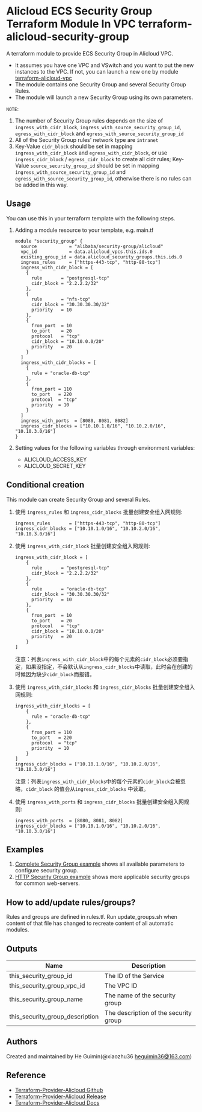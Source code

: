 Alicloud ECS Security Group Terraform Module In VPC
terraform-alicloud-security-group
================================================================================

A terraform module to provide ECS Security Group in Alicloud VPC.

- It assumes you have one VPC and VSwitch and you want to put the new instances to the VPC. If not, you can launch a new one by module [terraform-alicloud-vpc](https://github.com/alibaba/terraform-alicloud-vpc)
- The module contains one Security Group and several Security Group Rules.
- The module will launch a new Security Group using its own parameters.

`NOTE`:
1. The number of Security Group rules depends on the size of `ingress_with_cidr_block`, `ingress_with_source_security_group_id`, `egress_with_cidr_block` and `egress_with_source_security_group_id`
2. All of the Security Group rules' network type are `intranet`
3. Key-Value `cidr_block` should be set in mapping `ingress_with_cidr_block` and `egress_with_cidr_block`, or use `ingress_cidr_block` / `egress_cidr_block` to create all cidr rules; Key-Value `source_security_group_id` should be set in mapping `ingress_with_source_security_group_id` and `egress_with_source_security_group_id`, otherwise there is no rules can be added in this way.


Usage
-----
You can use this in your terraform template with the following steps.

1. Adding a module resource to your template, e.g. main.tf

    ```hcl
    module "security_group" {
      source            = "alibaba/security-group/alicloud"
      vpc_id            = data.alicloud_vpcs.this.ids.0
      existing_group_id = data.alicloud_security_groups.this.ids.0
      ingress_rules     = ["https-443-tcp", "http-80-tcp"]
      ingress_with_cidr_block = [
        {
          rule       = "postgresql-tcp"
          cidr_block = "2.2.2.2/32"
        },
        {
          rule       = "nfs-tcp"
          cidr_block = "30.30.30.30/32"
          priority   = 10
        },
        {
          from_port  = 10
          to_port    = 20
          protocol   = "tcp"
          cidr_block = "10.10.0.0/20"
          priority   = 20
        }
      ]
      ingress_with_cidr_blocks = [
        {
          rule = "oracle-db-tcp"
        },
        {
          from_port = 110
          to_port   = 220
          protocol  = "tcp"
          priority  = 10
        }
      ]
      ingress_with_ports  = [8080, 8081, 8082]
      ingress_cidr_blocks = ["10.10.1.0/16", "10.10.2.0/16", "10.10.3.0/16"]
    }
    ```

2. Setting values for the following variables through environment variables:

    - ALICLOUD_ACCESS_KEY
    - ALICLOUD_SECRET_KEY


## Conditional creation

This module can create Security Group and several Rules.

1. 使用 `ingress_rules` 和 `ingress_cidr_blocks` 批量创建安全组入网规则:

    ```hcl
    ingress_rules       = ["https-443-tcp", "http-80-tcp"]
    ingress_cidr_blocks = ["10.10.1.0/16", "10.10.2.0/16", "10.10.3.0/16"]
    ```
    
2. 使用 `ingress_with_cidr_block` 批量创建安全组入网规则:

    ```hcl  
    ingress_with_cidr_block = [
        {
          rule       = "postgresql-tcp"
          cidr_block = "2.2.2.2/32"
        },
        {
          rule       = "oracle-db-tcp"
          cidr_block = "30.30.30.30/32"
          priority   = 10
        },
        {
          from_port  = 10
          to_port    = 20
          protocol   = "tcp"
          cidr_block = "10.10.0.0/20"
          priority   = 20
        }
    ]
    ```
    
    注意：列表`ingress_with_cidr_block`中的每个元素的`cidr_block`必须要指定，如果没指定，不会默认从`ingress_cidr_blocks`中读取，此时会在创建的时候因为缺少`cidr_block`而报错。

3. 使用 `ingress_with_cidr_blocks` 和 `ingress_cidr_blocks` 批量创建安全组入网规则:

    ```hcl
    ingress_with_cidr_blocks = [
        {
          rule = "oracle-db-tcp"
        },
        {
          from_port = 110
          to_port   = 220
          protocol  = "tcp"
          priority  = 10
        }
    ]
    ingress_cidr_blocks = ["10.10.1.0/16", "10.10.2.0/16", "10.10.3.0/16"]
    ```
    
    注意：列表`ingress_with_cidr_blocks`中的每个元素的`cidr_block`会被忽略，`cidr_block` 的值会从`ingress_cidr_blocks` 中读取。

3. 使用 `ingress_with_ports` 和 `ingress_cidr_blocks` 批量创建安全组入网规则:

    ```hcl
    ingress_with_ports  = [8080, 8081, 8082]
    ingress_cidr_blocks = ["10.10.1.0/16", "10.10.2.0/16", "10.10.3.0/16"]
    ```
    
    
Examples
-----
1. [Complete Security Group example](https://github.com/terraform-alicloud-modules/terraform-alicloud-security-group/tree/master/examples/complete) shows all available parameters to configure security group. 
1. [HTTP Security Group example](https://github.com/terraform-alicloud-modules/terraform-alicloud-security-group/tree/master/examples/http) shows more applicable security groups for common web-servers.


How to add/update rules/groups?
-------------------------------
Rules and groups are defined in rules.tf. Run update_groups.sh when content of that file has changed to recreate content of all automatic modules.


## Outputs

| Name | Description |
|------|-------------|
| this_security_group_id | The ID of the Service |
| this_security_group_vpc_id | The VPC ID |
| this_security_group_name | The name of the security group |
| this_security_group_description | The description of the security group |

Authors
-------
Created and maintained by He Guimin(@xiaozhu36 heguimin36@163.com)

Reference
---------
* [Terraform-Provider-Alicloud Github](https://github.com/terraform-providers/terraform-provider-alicloud)
* [Terraform-Provider-Alicloud Release](https://releases.hashicorp.com/terraform-provider-alicloud/)
* [Terraform-Provider-Alicloud Docs](https://www.terraform.io/docs/providers/alicloud/index.html)

